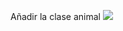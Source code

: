 Añadir la clase animal
![](https://github.com/DamianPyCoder/Java___Exercises_learning_to_program/blob/main/persitenceDatabase/6_5/6_5.png)
